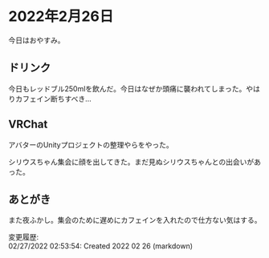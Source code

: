 # 2022年2月26日

今日はおやすみ。

## ドリンク

今日もレッドブル250mlを飲んだ。今日はなぜか頭痛に襲われてしまった。やはりカフェイン断ちすべき…

## VRChat

アバターのUnityプロジェクトの整理やらをやった。

シリウスちゃん集会に顔を出してきた。まだ見ぬシリウスちゃんとの出会いがあった。

## あとがき

また夜ふかし。集会のために遅めにカフェインを入れたので仕方ない気はする。

変更履歴:  
02/27/2022 02:53:54: Created 2022 02 26 (markdown)  
